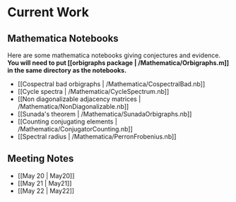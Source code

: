 Current Work
============

Mathematica Notebooks
---------------------

Here are some mathematica notebooks giving conjectures and evidence. **You will need to put [[orbigraphs package | /Mathematica/Orbigraphs.m]] in the same directory as the notebooks.**

- [[Cospectral bad orbigraphs | /Mathematica/CospectralBad.nb]]
- [[Cycle spectra | /Mathematica/CycleSpectrum.nb]]
- [[Non diagonalizable adjacency matrices | /Mathematica/NonDiagonalizable.nb]]
- [[Sunada's theorem | /Mathematica/SunadaOrbigraphs.nb]]
- [[Counting conjugating elements | /Mathematica/ConjugatorCounting.nb]]
- [[Spectral radius | /Mathematica/PerronFrobenius.nb]]


Meeting Notes
-------------

- [[May 20 | May20]]
- [[May 21 | May21]]
- [[May 22 | May22]]